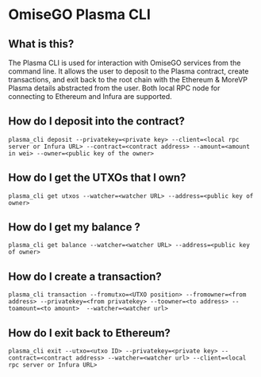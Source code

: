 # OmiseGO Plasma CLI

## What is this?

The Plasma CLI is used for interaction with OmiseGO services from the command line. It allows the user to deposit to the Plasma contract, create transactions, and exit back to the root chain with the Ethereum & MoreVP Plasma details abstracted from the user. Both local RPC node for connecting to Ethereum and Infura are supported.

## How do I deposit into the contract?

```
plasma_cli deposit --privatekey=<private key> --client=<local rpc server or Infura URL> --contract=<contract address> --amount=<amount in wei> --owner=<public key of the owner>
```


## How do I get the UTXOs that I own?

```
plasma_cli get utxos --watcher=<watcher URL> --address=<public key of owner>
```

## How do I get my balance ?

```
plasma_cli get balance --watcher=<watcher URL> --address=<public key of owner>
```

## How do I create a transaction?

```
plasma_cli transaction --fromutxo=<UTXO position> --fromowner=<from address> --privatekey=<from privatekey> --toowner=<to address> --toamount=<to amount>  --watcher=<watcher url>
```

## How do I exit back to Ethereum?

```
plasma_cli exit --utxo=<utxo ID> --privatekey=<private key> --contract=<contract address> --watcher=<watcher url> --client=<local rpc server or Infura URL>
```
